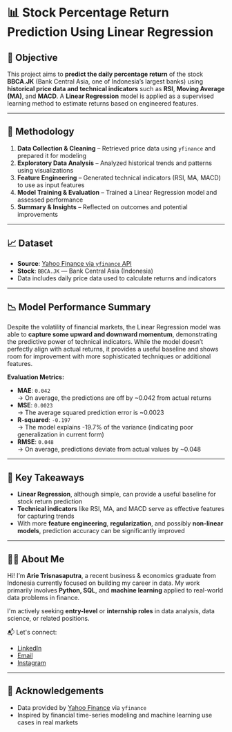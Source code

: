 # 📊 Stock Percentage Return Prediction Using Linear Regression

## 🎯 Objective  
This project aims to **predict the daily percentage return** of the stock **BBCA.JK** (Bank Central Asia, one of Indonesia’s largest banks) using **historical price data and technical indicators** such as **RSI**, **Moving Average (MA)**, and **MACD**. A **Linear Regression** model is applied as a supervised learning method to estimate returns based on engineered features.

---

## 🧠 Methodology  
1. **Data Collection & Cleaning** – Retrieved price data using `yfinance` and prepared it for modeling  
2. **Exploratory Data Analysis** – Analyzed historical trends and patterns using visualizations  
3. **Feature Engineering** – Generated technical indicators (RSI, MA, MACD) to use as input features  
4. **Model Training & Evaluation** – Trained a Linear Regression model and assessed performance  
5. **Summary & Insights** – Reflected on outcomes and potential improvements

---

## 📈 Dataset  
- **Source**: [Yahoo Finance via `yfinance` API](https://pypi.org/project/yfinance/)  
- **Stock**: `BBCA.JK` — Bank Central Asia (Indonesia)  
- Data includes daily price data used to calculate returns and indicators

---

## 📉 Model Performance Summary  
Despite the volatility of financial markets, the Linear Regression model was able to **capture some upward and downward momentum**, demonstrating the predictive power of technical indicators. While the model doesn’t perfectly align with actual returns, it provides a useful baseline and shows room for improvement with more sophisticated techniques or additional features.

**Evaluation Metrics:**
- **MAE**: `0.042`  
  → On average, the predictions are off by ~0.042 from actual returns  
- **MSE**: `0.0023`  
  → The average squared prediction error is ~0.0023  
- **R-squared**: `-0.197`  
  → The model explains -19.7% of the variance (indicating poor generalization in current form)  
- **RMSE**: `0.048`  
  → On average, predictions deviate from actual values by ~0.048

---

## 📌 Key Takeaways  
- **Linear Regression**, although simple, can provide a useful baseline for stock return prediction  
- **Technical indicators** like RSI, MA, and MACD serve as effective features for capturing trends  
- With more **feature engineering**, **regularization**, and possibly **non-linear models**, prediction accuracy can be significantly improved

---

## 🙋‍♂️ About Me  
Hi! I’m **Arie Trisnasaputra**, a recent business & economics graduate from Indonesia currently focused on building my career in data. My work primarily involves **Python, SQL**, and **machine learning** applied to real-world data problems in finance.

I'm actively seeking **entry-level** or **internship roles** in data analysis, data science, or related positions.

📬 Let's connect:  
- [LinkedIn](https://www.linkedin.com/in/arietrisna/)  
- [Email](mailto:arie.trisnasaputra.17@gmail.com)  
- [Instagram](https://www.instagram.com/arietrisn_/)

---

## 📎 Acknowledgements  
- Data provided by [Yahoo Finance](https://finance.yahoo.com/) via `yfinance`  
- Inspired by financial time-series modeling and machine learning use cases in real markets
